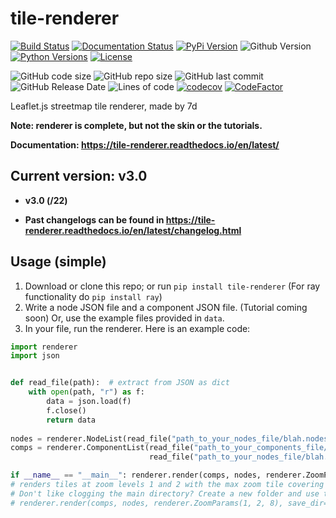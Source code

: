# tile-renderer

[![Build Status](https://travis-ci.com/MRT-Map/tile-renderer.svg?branch=main)](https://travis-ci.com/MRT-Map/tile-renderer)
[![Documentation Status](https://readthedocs.org/projects/tile-renderer/badge/?version=latest)](https://tile-renderer.readthedocs.io/en/latest/?badge=latest)
[![PyPi Version](https://img.shields.io/pypi/v/tile-renderer.svg)](https://pypi.org/project/tile-renderer/)
![Github Version](https://img.shields.io/github/v/release/MRT-Map/tile-renderer)
[![Python Versions](https://img.shields.io/pypi/pyversions/tile-renderer.svg)](https://pypi.org/project/tile-renderer/)
[![License](https://img.shields.io/pypi/l/tile-renderer.svg)](https://pypi.org/project/tile-renderer/)

![GitHub code size](https://img.shields.io/github/languages/code-size/MRT-Map/tile-renderer)
![GitHub repo size](https://img.shields.io/github/repo-size/MRT-Map/tile-renderer)
![GitHub last commit](https://img.shields.io/github/last-commit/MRT-Map/tile-renderer)
![GitHub Release Date](https://img.shields.io/github/release-date/MRT-Map/tile-renderer)
![Lines of code](https://img.shields.io/tokei/lines/github/MRT-Map/tile-renderer)
[![codecov](https://codecov.io/gh/MRT-Map/tile-renderer/branch/main/graph/badge.svg?token=VTJ73KYYF0)](https://codecov.io/gh/MRT-Map/tile-renderer)
[![CodeFactor](https://www.codefactor.io/repository/github/mrt-map/tile-renderer/badge)](https://www.codefactor.io/repository/github/mrt-map/tile-renderer)

Leaflet.js streetmap tile renderer, made by 7d

**Note: renderer is complete, but not the skin or the tutorials.**

**Documentation: https://tile-renderer.readthedocs.io/en/latest/**

## Current version: v3.0
* **v3.0 (/22)**

* **Past changelogs can be found in https://tile-renderer.readthedocs.io/en/latest/changelog.html**

## Usage (simple)
1. Download or clone this repo; or run `pip install tile-renderer` (For ray functionality do `pip install ray`)
2. Write a node JSON file and a component JSON file. (Tutorial coming soon) Or, use the example files provided in `data`.
3. In your file, run the renderer. Here is an example code:

```python
import renderer
import json


def read_file(path):  # extract from JSON as dict
    with open(path, "r") as f:
        data = json.load(f)
        f.close()
        return data
    
nodes = renderer.NodeList(read_file("path_to_your_nodes_file/blah.nodes.pla"))
comps = renderer.ComponentList(read_file("path_to_your_components_file/blah.comps.pla"),
                               read_file("path_to_your_nodes_file/blah.nodes.pla"))

if __name__ == "__main__": renderer.render(comps, nodes, renderer.ZoomParams(1, 2, 8))
# renders tiles at zoom levels 1 and 2 with the max zoom tile covering 8 units
# Don't like clogging the main directory? Create a new folder and use this instead:
# renderer.render(comps, nodes, renderer.ZoomParams(1, 2, 8), save_dir=Path("your_folder_name/"))
```

<!--
commands for upload in case i forget

python setup.py sdist
python setup.py bdist_wheel
twine upload dist/*
-->
